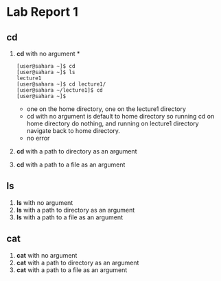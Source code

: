 # Lab Report 1

## cd
1. **cd** with no argument
   *
   ```
   [user@sahara ~]$ cd
   [user@sahara ~]$ ls
   lecture1
   [user@sahara ~]$ cd lecture1/
   [user@sahara ~/lecture1]$ cd
   [user@sahara ~]$
   ```
   * one on the home directory, one on the lecture1 directory
   * cd with no argument is default to home directory so running cd on home directory do nothing, and running on lecture1 directory navigate back to home directory.
   * no error
   
3. **cd** with a path to directory as an argument
4. **cd** with a path to a file as an argument

## ls
1. **ls** with no argument
2. **ls** with a path to directory as an argument
3. **ls** with a path to a file as an argument

## cat
1. **cat** with no argument
2. **cat** with a path to directory as an argument
3. **cat** with a path to a file as an argument
